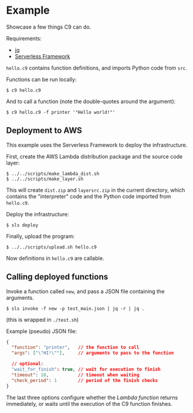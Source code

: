 # Example

Showcase a few things C9 can do.

Requirements:
- [jq](https://stedolan.github.io/jq/)
- [Serverless Framework](https://serverless.com/)

`hello.c9` contains function definitions, and imports Python code from `src`.

Functions can be run locally:

```
$ c9 hello.c9
```

And to call a function (note the double-quotes around the argument):

```
$ c9 hello.c9 -f printer '"Hello world!"'
```


## Deployment to AWS

This example uses the Serverless Framework to deploy the infrastructure.

First, create the AWS Lambda distribution package and the source code layer:

```
$ ../../scripts/make_lambda_dist.sh
$ ../../scripts/make_layer.sh
```

This will create `dist.zip` and `layersrc.zip` in the current directory, which
contains the "interpreter" code and the Python code imported from `hello.c9`.

Deploy the infrastructure:

```
$ sls deploy
```

Finally, upload the program:

```
$ ../../scripts/upload.sh hello.c9
```

Now definitions in `hello.c9` are callable.


## Calling deployed functions

Invoke a function called `new`, and pass a JSON file containing the arguments.

```
$ sls invoke -f new -p test_main.json | jq -r | jq .
```

(this is wrapped in `./test.sh`)

Example (pseudo) JSON file:

```json
{
  "function": "printer",   // the function to call
  "args": ["\"HI!\""],     // arguments to pass to the function

  // optional:
  "wait_for_finish": true, // wait for execution to finish
  "timeout": 10,           // timeout when waiting
  "check_period": 1        // period of the finish checks
}
```

The last three options configure whether the *Lambda function* returns
immediately, or waits until the execution of the C9 function finishes.

